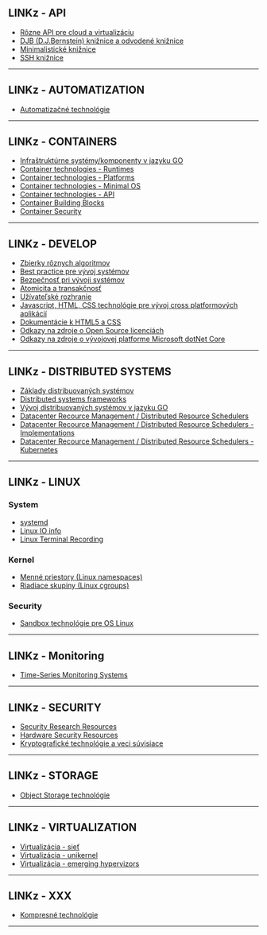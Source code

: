 ## LINKz - API

- [Rôzne API pre cloud a virtualizáciu](https://www.linuxor.sk/linkz/api-cloud-virtualization)
- [DJB (D.J.Bernstein) knižnice a odvodené knižnice](https://www.linuxor.sk/linkz/api-djb-libraries)
- [Minimalistické knižnice](https://www.linuxor.sk/linkz/api-minimalistic-libraries)
- [SSH knižnice](https://www.linuxor.sk/linkz/api-ssh-libraries)

----------


## LINKz - AUTOMATIZATION

- [Automatizačné technológie]() 

----------


## LINKz - CONTAINERS

- [Infraštruktúrne systémy/komponenty v jazyku GO](https://www.linuxor.sk/linkz/technologies-infrastructure-components-in-go)
- [Container technologies - Runtimes](https://www.linuxor.sk/linkz/technologies-container-runtime)
- [Container technologies - Platforms](https://www.linuxor.sk/linkz/technologies-container-platforms)
- [Container technologies - Minimal OS](https://www.linuxor.sk/linkz/technologies-container-os)
- [Container technologies - API](https://www.linuxor.sk/linkz/technologies-container-api)
- [Container Building Blocks]()
- [Container Security]()

----------


## LINKz - DEVELOP

- [Zbierky rôznych algoritmov](https://www.linuxor.sk/linkz/develop-algorithms)
- [Best practice pre vývoj systémov](https://www.linuxor.sk/linkz/develop-best-practice)
- [Bezpečnosť pri vývoji systémov](https://www.linuxor.sk/linkz/develop-security)
- [Atomicita a transakčnosť](https://www.linuxor.sk/linkz/develop-transactions-atomicity)
- [Užívateľské rozhranie](https://www.linuxor.sk/linkz/develop-user-experience)
- [Javascript, HTML, CSS technológie pre vývoj cross platformových aplikácií](https://www.linuxor.sk/linkz/develop-web-cross-platform-applications)
- [Dokumentácie k HTML5 a CSS](https://www.linuxor.sk/linkz/develop-web-html-css)
- [Odkazy na zdroje o Open Source licenciách](https://www.linuxor.sk/linkz/develop-open-source-licenses)
- [Odkazy na zdroje o vývojovej platforme Microsoft dotNet Core](https://www.linuxor.sk/linkz/develop-dotnet-core)

----------


## LINKz - DISTRIBUTED SYSTEMS

- [Základy distribuovaných systémov](https://www.linuxor.sk/linkz/technologies-distributed-systems)
- [Distributed systems frameworks](https://www.linuxor.sk/linkz/technologies-distributed-systems-frameworks)
- [Vývoj distribuovaných systémov v jazyku GO](https://www.linuxor.sk/linkz/technologies-distributed-systems-develop-go)
- [Datacenter Recource Management / Distributed Resource Schedulers](https://www.linuxor.sk/linkz/technologies-datacenter-resource-management)
- [Datacenter Recource Management / Distributed Resource Schedulers - Implementations](https://www.linuxor.sk/linkz/technologies-datacenter-resource-management-implementations)
- [Datacenter Recource Management / Distributed Resource Schedulers - Kubernetes](https://www.linuxor.sk/linkz/technologies-datacenter-resource-management-kubernetes)

----------


## LINKz - LINUX

### System

- [systemd](https://www.linuxor.sk/linkz/linux-systemd)
- [Linux IO info](https://www.linuxor.sk/linkz/linux-io)
- [Linux Terminal Recording](https://www.linuxor.sk/linkz/linux-terminal-record)

### Kernel

- [Menné priestory (Linux namespaces)]()
- [Riadiace skupiny (Linux cgroups)]()

### Security
- [Sandbox technológie pre OS Linux](https://www.linuxor.sk/linkz/technologies-linux-sandbox)

----------


## LINKz - Monitoring

- [Time-Series Monitoring Systems](https://www.linuxor.sk/linkz/technologies-monitoring-time-series)

----------


## LINKz - SECURITY

- [Security Research Resources](https://www.linuxor.sk/linkz/security-research-resources)
- [Hardware Security Resources](https://www.linuxor.sk/linkz/security-hardware-resources)
- [Kryptografické technológie a veci súvisiace](https://www.linuxor.sk/linkz/technologies-security-cryptography)

----------


## LINKz - STORAGE

- [Object Storage technológie](https://www.linuxor.sk/linkz/technologies-object-storage)

----------


## LINKz - VIRTUALIZATION

- [Virtualizácia - sieť](https://www.linuxor.sk/linkz/technologies-cloud-virtualization-network)  
- [Virtualizácia - unikernel](https://www.linuxor.sk/linkz/technologies-cloud-virtualization-unikernel)
- [Virtualizácia - emerging hypervizors](https://www.linuxor.sk/linkz/technologies-cloud-virtualization-emerging-hypervisors)

----------


## LINKz - XXX

- [Kompresné technológie](https://www.linuxor.sk/linkz/technologies-compression)

----------
